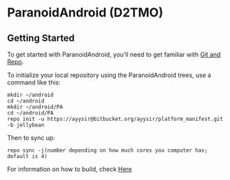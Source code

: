 ParanoidAndroid (D2TMO)
===============


Getting Started
---------------

To get started with ParanoidAndroid, you'll need to get
familiar with [Git and Repo](http://source.android.com/download/using-repo).

To initialize your local repository using the ParanoidAndroid trees, use a command like this:
    
    mkdir ~/android
    cd ~/android		
    mkdir ~/android/PA	
    cd ~/android/PA
    repo init -u https://ayysir@bitbucket.org/ayysir/platform_manifest.git -b jellybean

Then to sync up:

    repo sync -j(number depending on how much cores you computer has; default is 4)

For information on how to build, check [Here](https://github.com/ParanoidAndroid/paranoid)
